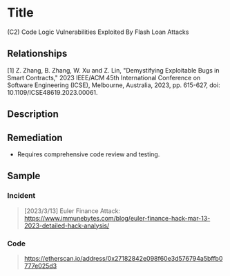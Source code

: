 # Title

(C2) Code Logic Vulnerabilities Exploited By Flash Loan Attacks

## Relationships

[1] Z. Zhang, B. Zhang, W. Xu and Z. Lin, "Demystifying Exploitable Bugs in Smart Contracts," 2023 IEEE/ACM 45th International Conference on Software Engineering (ICSE), Melbourne, Australia, 2023, pp. 615-627, doi: 10.1109/ICSE48619.2023.00061.

## Description



## Remediation

+ Requires comprehensive code review and testing.

## Sample

### Incident

> [2023/3/13] Euler Finance Attack: https://www.immunebytes.com/blog/euler-finance-hack-mar-13-2023-detailed-hack-analysis/

### Code

>  https://etherscan.io/address/0x27182842e098f60e3d576794a5bffb0777e025d3



